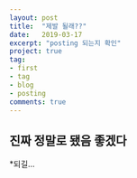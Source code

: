 ```yaml
---
layout: post
title:  "제발 될래??"
date:   2019-03-17
excerpt: "posting 되는지 확인"
project: true
tag:
- first 
- tag
- blog
- posting
comments: true
---
```


## 진짜 정말로 됐음 좋겠다
*되길...

[마크다운 및 홈피작성참고]:(https://digitaldrummerj.me/blogging-on-github-part-2-your-first-post/)